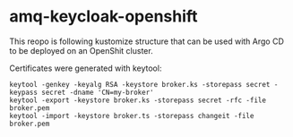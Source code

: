 # amq-keycloak-openshift

This reopo is following kustomize structure that can be used with Argo CD to be deployed on an OpenShit cluster.

Certificates were generated with keytool:

```
keytool -genkey -keyalg RSA -keystore broker.ks -storepass secret -keypass secret -dname 'CN=my-broker'
keytool -export -keystore broker.ks -storepass secret -rfc -file broker.pem
keytool -import -keystore broker.ts -storepass changeit -file broker.pem
```
